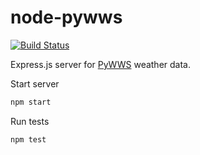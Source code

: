 node-pywws
==========

[![Build Status](https://travis-ci.org/nicklasnygren/node-pywws.svg?branch=master)](https://travis-ci.org/nicklasnygren/node-pywws)

Express.js server for [PyWWS](https://github.com/jim-easterbrook/pywws) weather data.

Start server
```sh
npm start
```

Run tests
```sh
npm test
```
